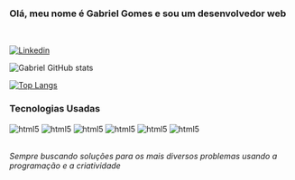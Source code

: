 ### Olá, meu nome é Gabriel Gomes e sou um desenvolvedor web
<br>

[![Linkedin](https://img.shields.io/badge/LinkedIn-0077B5?style=for-the-badge&logo=linkedin&logoColor=white)](https://www.linkedin.com/in/gabriel-gomes-da-silva-ba66641ba/)


![Gabriel GitHub stats](https://github-readme-stats.vercel.app/api?username=gabrielgomessds&show_icons=true&theme=dark)

[![Top Langs](https://github-readme-stats.vercel.app/api/top-langs/?username=gabrielgomessds&layout=compact)](https://github.com/anuraghazra/github-readme-stats)


### Tecnologias Usadas

<div style="display: inline_block">

<img src="https://img.shields.io/badge/HTML5-E34F26?style=for-the-badge&logo=html5&logoColor=white" alt="html5" align="center">

<img src="https://img.shields.io/badge/CSS3-1572B6?style=for-the-badge&logo=css3&logoColor=white" alt="html5" align="center">

<img src="https://img.shields.io/badge/JavaScript-F7DF1E?style=for-the-badge&logo=javascript&logoColor=black" alt="html5" align="center">

<img src="https://img.shields.io/badge/PHP-777BB4?style=for-the-badge&logo=php&logoColor=white" alt="html5" align="center">
  
 <img src="https://img.shields.io/badge/LARAVEL-E34F26?style=for-the-badge&logo=laravel&logoColor=white" alt="html5" align="center">

<img src="https://img.shields.io/badge/MySQL-00000F?style=for-the-badge&logo=mysql&logoColor=white" alt="html5" align="center">

</div><br>

<i>Sempre buscando soluções para os mais diversos problemas usando a programação e a criatividade</i>
